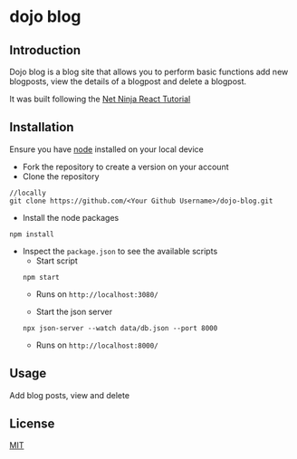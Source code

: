 # dojo blog
## Introduction
Dojo blog is a blog site that allows you to perform basic functions add new blogposts, view the details of a blogpost and delete a blogpost.

It was built following the [Net Ninja React Tutorial](https://www.youtube.com/playlist?list=PL4cUxeGkcC9gZD-Tvwfod2gaISzfRiP9d)

## Installation
Ensure you have [node](https://nodejs.org/en/) installed on your local device

* Fork the repository to create a version on your account
* Clone the repository 
```
//locally
git clone https://github.com/<Your Github Username>/dojo-blog.git
```
* Install the node packages
```
npm install
```
* Inspect the `package.json` to see the available scripts
  * Start script 
  ```
  npm start
  ```
    * Runs on `http://localhost:3080/` 

  * Start the json server 
  ```
  npx json-server --watch data/db.json --port 8000
  ```
    * Runs on `http://localhost:8000/` 


## Usage
Add blog posts, view and delete

## License
[MIT](https://choosealicense.com/licenses/mit/)

